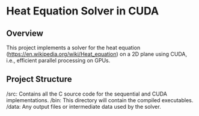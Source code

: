 # Heat Equation Solver in CUDA
## Overview
This project implements a solver for the heat equation (https://en.wikipedia.org/wiki/Heat_equation) on a 2D plane using CUDA, i.e., efficient parallel processing on GPUs. 
## Project Structure
/src: Contains all the C source code for the sequential and CUDA implementations. 
/bin: This directory will contain the compiled executables. 
/data: Any output files or intermediate data used by the solver. 
